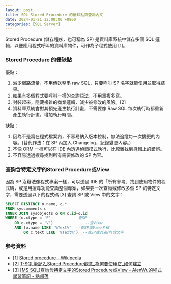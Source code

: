 ```yaml
---
layout: post
title: SQL Stored Procedure 的優缺點與查詢內文
date: 2024-01-21 12:00:00 +0800
categories: [SQL Server]
---
```


Stored Procedure (儲存程序，也可稱為 SP) 是資料庫系統中儲存多個 SQL 邏輯，以便應用程式呼叫的資料庫物件，可作為子程式使用 \[1\]。

### Stored Procedure 的優缺點

優點：

1. 減少網路流量，不用傳送整串 raw SQL，只要呼叫 SP 名字就能使用並取得結果。
2. 如果有多個程式要呼叫一樣的查詢語法，不用重複多寫。
3. 封裝起來，隱藏複雜的商業邏輯，減少被修改的風險。\[2\]
4. 資料庫系統會對其預先產生執行計畫，不需要像 Raw SQL 每次執行時都重新產生執行計畫，增加執行時間。

缺點：

1. 因為不是寫在程式檔案內，不容易納入版本控制，無法追蹤每一次變更的內容。(替代作法：在 SP 內加入 Changelog，紀錄變更內容。)
2. 不像 ORM 一樣可以在 IDE 內透過偵錯模式執行，比較難找到邏輯上的錯誤。
3. 不容易透過搜尋找到所有需要修改的 SP 內容。

### 查詢含特定文字的Stored Procedure或View

因為 SP 沒辦法像程式專案一樣，可以透過 IDE 的「所有參考」找到使用物件的程式碼，或是用搜尋功能查詢整個專案，如果要一次查詢或修改多個 SP 的特定文字，需要透過以下的程式碼 \[3\] 查詢 SP 或 View 中的文字：

``` sql
SELECT DISTINCT o.name, c.*
FROM syscomments c
INNER JOIN sysobjects o ON c.id=o.id
WHERE (o.xtype = 'P'          --查SP
    OR o.xtype = 'V')              --查View
    AND (o.name LIKE '%Text%'  --查SP或View名稱
        OR c.text LIKE '%Text%')  --查SP或View內含文字
```

### 參考資料

- \[1\] [Stored procedure - Wikipedia](https://en.wikipedia.org/wiki/Stored_procedure)
- \[2\] [T-SQL筆記2\_Stored Procedure觀念\_為何要使用它\_如何建立](https://coolmandiary.blogspot.com/2018/02/t-sql2stored-procedure.html)
- \[3\] [\[MS SQL\]查詢含特定文字的Stored Procedure或View - AlenWu的程式學習筆記 - 點部落](https://dotblogs.com.tw/AlenWu_coding_blog/2019/03/12/102752)